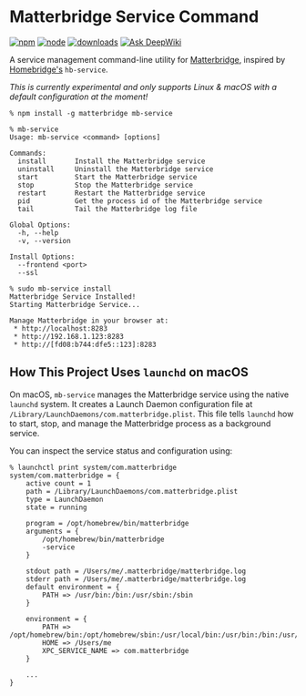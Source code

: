 # Matterbridge Service Command

[![npm](https://badgen.net/npm/v/mb-service)](https://www.npmjs.com/package/mb-service)
[![node](https://badgen.net/npm/node/mb-service)](https://www.npmjs.com/package/mb-service)
[![downloads](https://badgen.net/npm/dt/mb-service)](https://www.npmjs.com/package/mb-service)
[![Ask DeepWiki](https://deepwiki.com/badge.svg)](https://deepwiki.com/michaelahern/mb-service)

A service management command-line utility for [Matterbridge](https://github.com/Luligu/matterbridge/), inspired by [Homebridge's](https://github.com/homebridge/homebridge-config-ui-x/wiki/Homebridge-Service-Command) `hb-service`.               

_This is currently experimental and only supports Linux & macOS with a default configuration at the moment!_

```
% npm install -g matterbridge mb-service

% mb-service
Usage: mb-service <command> [options]

Commands:
  install       Install the Matterbridge service
  uninstall     Uninstall the Matterbridge service
  start         Start the Matterbridge service
  stop          Stop the Matterbridge service
  restart       Restart the Matterbridge service
  pid           Get the process id of the Matterbridge service
  tail          Tail the Matterbridge log file

Global Options:
  -h, --help
  -v, --version

Install Options:
  --frontend <port>
  --ssl

% sudo mb-service install
Matterbridge Service Installed!
Starting Matterbridge Service...

Manage Matterbridge in your browser at:
 * http://localhost:8283
 * http://192.168.1.123:8283
 * http://[fd08:b744:dfe5::123]:8283
```

## How This Project Uses `launchd` on macOS

On macOS, `mb-service` manages the Matterbridge service using the native `launchd` system. It creates a Launch Daemon configuration file at `/Library/LaunchDaemons/com.matterbridge.plist`. This file tells `launchd` how to start, stop, and manage the Matterbridge process as a background service.

You can inspect the service status and configuration using:

```
% launchctl print system/com.matterbridge
system/com.matterbridge = {
    active count = 1
    path = /Library/LaunchDaemons/com.matterbridge.plist
    type = LaunchDaemon
    state = running

    program = /opt/homebrew/bin/matterbridge
    arguments = {
        /opt/homebrew/bin/matterbridge
        -service
    }

    stdout path = /Users/me/.matterbridge/matterbridge.log
    stderr path = /Users/me/.matterbridge/matterbridge.log
    default environment = {
        PATH => /usr/bin:/bin:/usr/sbin:/sbin
    }

    environment = {
        PATH => /opt/homebrew/bin:/opt/homebrew/sbin:/usr/local/bin:/usr/bin:/bin:/usr/sbin:/sbin
        HOME => /Users/me
        XPC_SERVICE_NAME => com.matterbridge
    }

    ...
}
```
